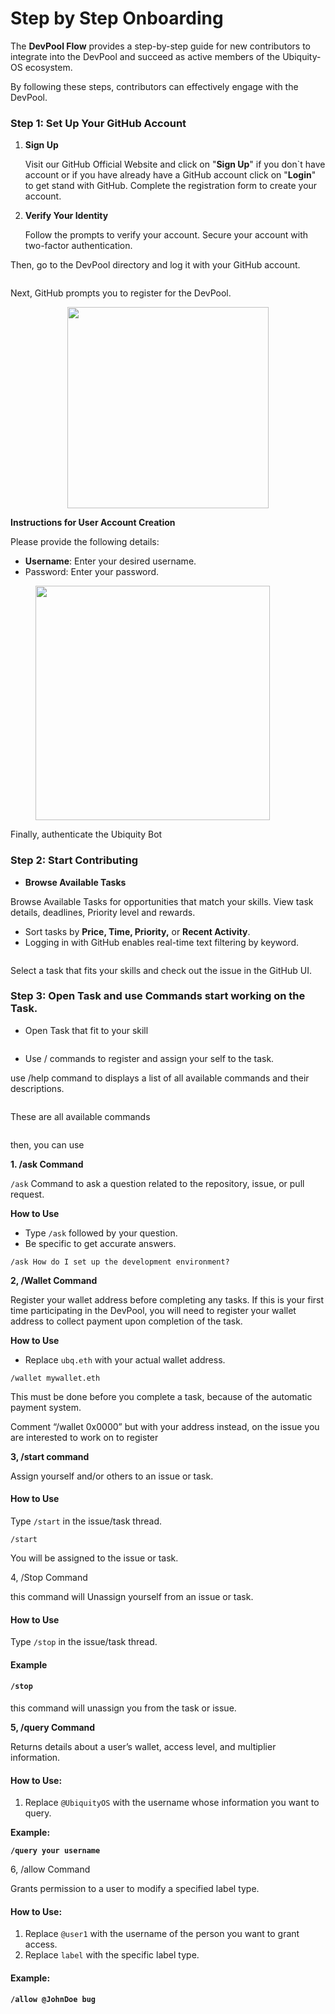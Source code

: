 # Step by Step Onboarding

The **DevPool Flow** provides a step-by-step guide for new contributors to integrate into the DevPool and succeed as active members of the Ubiquity-OS ecosystem.

By following these steps, contributors can effectively engage with the DevPool.

### Step 1: Set Up Your GitHub Account

1.  **Sign Up**

    Visit our GitHub Official Website and click on "**Sign Up**" if you don\`t have account or if you have already have a GitHub account click on "**Login**" to get stand with GitHub. Complete the registration form to create your account.
2.  **Verify Your Identity**

    Follow the prompts to verify your account. Secure your account with two-factor authentication.

Then, go to the DevPool directory and log it with your GitHub account.

<figure><img src="../../../.gitbook/assets/image (6) (1).png" alt=""><figcaption></figcaption></figure>

Next, GitHub prompts you to register for the DevPool.

<div align="center"><figure><img src="../../../.gitbook/assets/image (1) (1) (1) (1) (1) (1) (1).png" alt="" width="322"><figcaption></figcaption></figure></div>

**Instructions for User Account Creation**

Please provide the following details:

* **Username**: Enter your desired username.
* Password: Enter your password.

<figure><img src="../../../.gitbook/assets/image (2) (1) (1) (1) (1) (1).png" alt="" width="375"><figcaption></figcaption></figure>

Finally, authenticate the Ubiquity Bot

### Step 2: Start Contributing

* **Browse Available Tasks**

Browse Available Tasks for opportunities that match your skills. View task details, deadlines, Priority level and rewards.

* Sort tasks by **Price, Time, Priority,** or **Recent Activity**.
* Logging in with GitHub enables real-time text filtering by keyword.

<figure><img src="../../../.gitbook/assets/image (3) (1) (1) (1) (1).png" alt=""><figcaption></figcaption></figure>

Select a task that fits your skills and check out the issue in the GitHub UI.

### Step 3: Open Task and use Commands start working on the Task.

* Open Task that fit to your skill

<figure><img src="../../../.gitbook/assets/image (4) (1) (1) (1).png" alt=""><figcaption></figcaption></figure>

* Use / commands to register and assign your self to the task.

use /help command to displays a list of all available commands and their descriptions.

<figure><img src="../../../.gitbook/assets/image (5) (1) (1) (1).png" alt=""><figcaption></figcaption></figure>

These are all available commands

<figure><img src="../../../.gitbook/assets/image (6) (1) (1).png" alt=""><figcaption></figcaption></figure>

then, you can use

**1. /ask Command**

`/ask` Command to ask a question related to the repository, issue, or pull request.

**How to Use**

* Type `/ask` followed by your question.
* Be specific to get accurate answers.

`/ask How do I set up the development environment?`

**2, /Wallet Command**

Register your wallet address before completing any tasks. If this is your first time participating in the DevPool, you will need to register your wallet address to collect payment upon completion of the task.

**How to Use**

* Replace `ubq.eth` with your actual wallet address.

`/wallet mywallet.eth`

This must be done before you complete a task, because of the automatic payment system.

Comment “/wallet 0x0000” but with your address instead, on the issue you are interested to work on to register

**3, /start command**

Assign yourself and/or others to an issue or task.

#### **How to Use**

Type `/start` in the issue/task thread.

`/start`

You will be assigned to the issue or task.

4, /Stop Command

this command will Unassign yourself from an issue or task.

#### **How to Use**

Type `/stop` in the issue/task thread.

#### **Example**

#### `/stop`

this command will unassign you from the task or issue.

**5, /query Command**

Returns details about a user’s wallet, access level, and multiplier information.

#### **How to Use:**

1. Replace `@UbiquityOS` with the username whose information you want to query.

**Example:**

**`/query your username`**

6, /allow Command

Grants permission to a user to modify a specified label type.

#### **How to Use:**

1. Replace `@user1` with the username of the person you want to grant access.
2. Replace `label` with the specific label type.

#### **Example:**

**`/allow @JohnDoe bug`**
